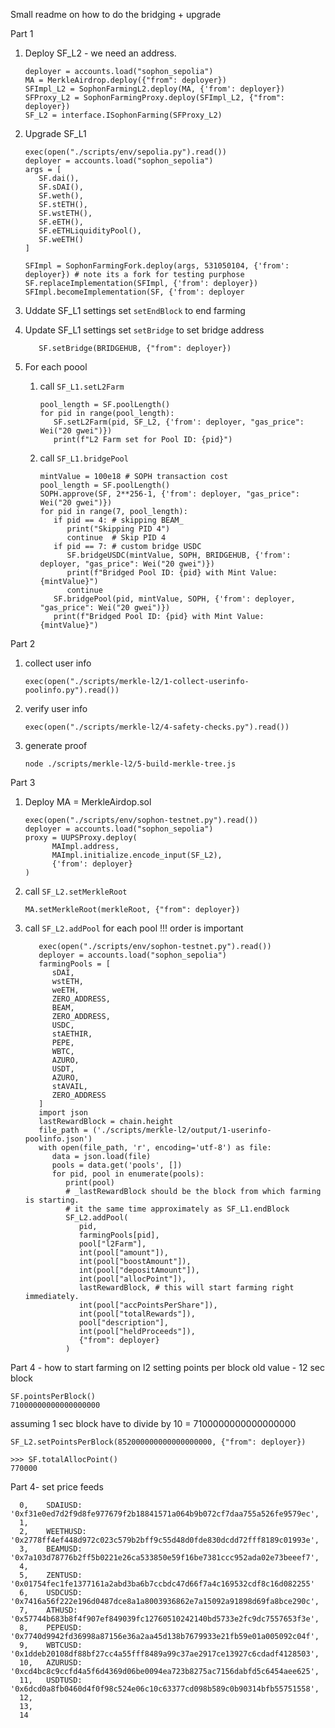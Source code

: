 Small readme on how to do the bridging + upgrade


Part 1
1) Deploy SF_L2 - we need an address.
      ```
      deployer = accounts.load("sophon_sepolia")
      MA = MerkleAirdrop.deploy({"from": deployer})
      SFImpl_L2 = SophonFarmingL2.deploy(MA, {'from': deployer})
      SFProxy_L2 = SophonFarmingProxy.deploy(SFImpl_L2, {"from": deployer})
      SF_L2 = interface.ISophonFarming(SFProxy_L2)
      ```
2) Upgrade SF_L1
      ```
      exec(open("./scripts/env/sepolia.py").read())
      deployer = accounts.load("sophon_sepolia")
      args = [
         SF.dai(),
         SF.sDAI(),
         SF.weth(),
         SF.stETH(),
         SF.wstETH(),
         SF.eETH(),
         SF.eETHLiquidityPool(),
         SF.weETH()
      ]

      SFImpl = SophonFarmingFork.deploy(args, 531050104, {'from': deployer}) # note its a fork for testing purphose
      SF.replaceImplementation(SFImpl, {'from': deployer})
      SFImpl.becomeImplementation(SF, {'from': deployer
      ```

3) Uddate SF_L1 settings set `setEndBlock` to end farming
4) Update SF_L1 settings set `setBridge` to set bridge address
   ```
      SF.setBridge(BRIDGEHUB, {"from": deployer})
   ```
5) For each poool
   1) call `SF_L1.setL2Farm`
      ```
      pool_length = SF.poolLength()
      for pid in range(pool_length):
         SF.setL2Farm(pid, SF_L2, {'from': deployer, "gas_price": Wei("20 gwei")})
         print(f"L2 Farm set for Pool ID: {pid}")

      ```
   2) call `SF_L1.bridgePool` 
      ```
      mintValue = 100e18 # SOPH transaction cost
      pool_length = SF.poolLength()
      SOPH.approve(SF, 2**256-1, {'from': deployer, "gas_price": Wei("20 gwei")})
      for pid in range(7, pool_length):
         if pid == 4: # skipping BEAM_
            print("Skipping PID 4")
            continue  # Skip PID 4
         if pid == 7: # custom bridge USDC
            SF.bridgeUSDC(mintValue, SOPH, BRIDGEHUB, {'from': deployer, "gas_price": Wei("20 gwei")})
            print(f"Bridged Pool ID: {pid} with Mint Value: {mintValue}")
            continue
         SF.bridgePool(pid, mintValue, SOPH, {'from': deployer, "gas_price": Wei("20 gwei")})
         print(f"Bridged Pool ID: {pid} with Mint Value: {mintValue}")

      ```

Part 2
1) collect user info
   ```
   exec(open("./scripts/merkle-l2/1-collect-userinfo-poolinfo.py").read())
   ```
2) verify user info
   ```
   exec(open("./scripts/merkle-l2/4-safety-checks.py").read())
   ```
3) generate proof
   ```
   node ./scripts/merkle-l2/5-build-merkle-tree.js
   ```

Part 3
1) Deploy MA = MerkleAirdop.sol
   ```
   exec(open("./scripts/env/sophon-testnet.py").read())
   deployer = accounts.load("sophon_sepolia")
   proxy = UUPSProxy.deploy(
         MAImpl.address,
         MAImpl.initialize.encode_input(SF_L2),
         {'from': deployer}
   )

   ```
2) call `SF_L2.setMerkleRoot`
   ```
   MA.setMerkleRoot(merkleRoot, {"from": deployer})
   ```
3) call `SF_L2.addPool` for each pool !!! order is important
   ```
      exec(open("./scripts/env/sophon-testnet.py").read())
      deployer = accounts.load("sophon_sepolia")
      farmingPools = [
         sDAI,
         wstETH,
         weETH,
         ZERO_ADDRESS,
         BEAM,
         ZERO_ADDRESS,
         USDC,
         stAETHIR,
         PEPE,
         WBTC,
         AZURO,
         USDT,
         AZURO,
         stAVAIL,
         ZERO_ADDRESS
      ]
      import json
      lastRewardBlock = chain.height
      file_path = ('./scripts/merkle-l2/output/1-userinfo-poolinfo.json')
      with open(file_path, 'r', encoding='utf-8') as file:
         data = json.load(file)
         pools = data.get('pools', [])
         for pid, pool in enumerate(pools):
            print(pool)
            # _lastRewardBlock should be the block from which farming is starting. 
            # it the same time approximately as SF_L1.endBlock
            SF_L2.addPool(
               pid,
               farmingPools[pid],
               pool["l2Farm"],
               int(pool["amount"]),
               int(pool["boostAmount"]),
               int(pool["depositAmount"]),
               int(pool["allocPoint"]),
               lastRewardBlock, # this will start farming right immediately.
               int(pool["accPointsPerShare"]),
               int(pool["totalRewards"]),
               pool["description"],
               int(pool["heldProceeds"]),
               {"from": deployer}
            )

   ```

Part 4 - how to start farming on l2 setting points per block
   old value - 12 sec block
   ```
   SF.pointsPerBlock()
   71000000000000000000
   ```

   assuming 1 sec block have to divide by 10 =  7100000000000000000

   ```
   SF_L2.setPointsPerBlock(852000000000000000000, {"from": deployer})
   ```

   ```
   >>> SF.totalAllocPoint()
   770000
   ```


   Part 4- set price feeds

      
      0,    SDAIUSD: '0xf31e0ed7d2f9d8fe977679f2b18841571a064b9b072cf7daa755a526fe9579ec',
      1,    
      2,    WEETHUSD: '0x2778ff4ef448d972c023c579b2bff9c55d48d0fde830dcdd72fff8189c01993e',
      3,    BEAMUSD: '0x7a103d78776b2ff5b0221e26ca533850e59f16be7381ccc952ada02e73beeef7',
      4,    
      5,    ZENTUSD: '0x01754fec1fe1377161a2abd3ba6b7ccbdc47d66f7a4c169532cdf8c16d082255'
      6,    USDCUSD: '0x7416a56f222e196d0487dce8a1a8003936862e7a15092a91898d69fa8bce290c',
      7,    ATHUSD: '0x57744b683b8f4f907ef849039fc12760510242140bd5733e2fc9dc7557653f3e',
      8,    PEPEUSD: '0x7740d9942fd36998a87156e36a2aa45d138b7679933e21fb59e01a005092c04f',
      9,    WBTCUSD: '0x1ddeb20108df88bf27cc4a55fff8489a99c37ae2917ce13927c6cdadf4128503',
      10,   AZURUSD: '0xcd4bc8c9ccfd4a5f6d4369d06be0094ea723b8275ac7156dabfd5c6454aee625',
      11,   USDTUSD: '0x6dcd0a8fb0460d4f0f98c524e06c10c63377cd098b589c0b90314bfb55751558',
      12,   
      13,   
      14    

      
      
      
      
      
      
      
      
      
      